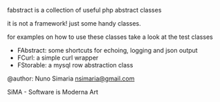 fabstract is a collection of useful php abstract classes

it is not a framework! just some handy classes.

for examples on how to use these classes take a look at the test classes

 * FAbstract: some shortcuts for echoing, logging and json output
 * FCurl: a simple curl wrapper
 * FStorable: a mysql row abstraction class


@author: Nuno Simaria <nsimaria@gmail.com>

SiMA - Software is Moderna Art

